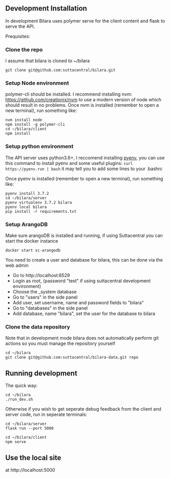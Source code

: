 ## Development Installation

In development Bilara uses polymer serve for the client content and flask to serve the API.

Prequisites:

### Clone the repo

I assume that bilara is cloned to ~/bilara
```
git clone git@github.com:suttacentral/bilara.git
```

### Setup Node environment

polymer-cli should be installed. I recommend installing nvm: https://github.com/creationix/nvm to use a modern version of node which should result in no problems. Once nvm is installed (remember to open a new terminal), run something like:
```
nvm install node
npm install -g polymer-cli
cd ~/bilara/client
npm install
```

### Setup python environment
The API server uses python3.6+, I reccomend installing [pyenv](https://github.com/pyenv/pyenv), you can use this command to install pyenv and some useful plugins: `curl https://pyenv.run | bash` it may tell you to add some lines to your .bashrc

Once pyenv is installed (remember to open a new terminal), run something like:
```
pyenv install 3.7.2
cd ~/bilara/server
pyenv virtualenv 3.7.2 bilara
pyenv local bilara
pip install -r requirements.txt
```

### Setup ArangoDB

Make sure arangoDB is installed and running, if using Suttacentral you can start the docker instance
```
docker start sc-arangodb
```

You need to create a user and database for bilara, this can be done via the web admin

* Go to http://localhost:8529
* Login as root, (password "test" if using suttacentral development environment)
* Choose the _system database
* Go to "users" in the side panel
* Add user, set username, name and password fields to "bilara"
* Go to "databases" in the side panel
* Add database, name "bilara", set the user for the database to bilara



### Clone the data repository

Note that in development mode bilara does not automatically perform git actions so you must manage the repository yourself

```
cd ~/bilara
git clone git@github.com:suttacentral/bilara-data.git repo
```

## Running development

The quick way:
```
cd ~/bilara
./run_dev.sh
```

Otherwise if you wish to get seperate debug feedback from the client and server code, run in seperate terminals:

```
cd ~/bilara/server
flask run --port 5000 
```

```
cd ~/bilara/client
npm serve
```

## Use the local site

at http://localhost:5000
